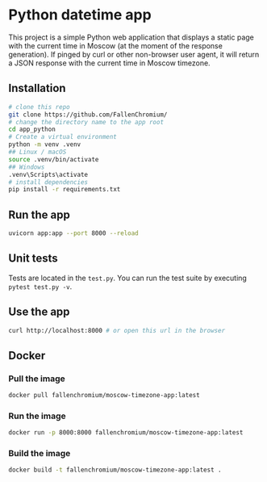 # Python datetime app

This project is a simple Python web application that displays a static page with the current time in Moscow (at the moment of the response generation). If pinged by curl or other non-browser user agent, it will return a JSON response with the current time in Moscow timezone.

## Installation

```bash
# clone this repo
git clone https://github.com/FallenChromium/
# change the directory name to the app root
cd app_python
# Create a virtual environment
python -m venv .venv
## Linux / macOS
source .venv/bin/activate
## Windows
.venv\Scripts\activate
# install dependencies
pip install -r requirements.txt
```

## Run the app

```bash
uvicorn app:app --port 8000 --reload
```

## Unit tests

Tests are located in the `test.py`. You can run the test suite by executing `pytest test.py -v`.

## Use the app

```bash
curl http://localhost:8000 # or open this url in the browser
```

## Docker

### Pull the image

```bash
docker pull fallenchromium/moscow-timezone-app:latest
```

### Run the image

```bash
docker run -p 8000:8000 fallenchromium/moscow-timezone-app:latest
```

### Build the image

```bash
docker build -t fallenchromium/moscow-timezone-app:latest .
```
